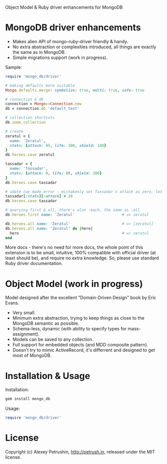 Object Model & Ruby driver enhancements for MongoDB

# MongoDB driver enhancements

- Makes alien API of mongo-ruby-driver friendly & handy.
- No extra abstraction or complexities introduced, all things are exactly the same as in MongoDB.
- Simple migrations support (work in progress).

Sample:

``` ruby
require 'mongo_db/driver'

# making defaults more suitable
Mongo.defaults.merge! symbolize: true, multi: true, safe: true

# connection & db
connection = Mongo::Connection.new
db = connection.db 'default_test'

# collection shortcuts
db.some_collection

# create
zeratul = {
  name: 'Zeratul',
  stats: {attack: 85, life: 300, shield: 100}
}
db.heroes.save zeratul

tassadar = {
  name: 'Tassadar',
  stats: {attack: 0, life: 80, shield: 300}
}    
db.heroes.save tassadar

# udate (we made error - mistakenly set Tassadar's attack as zero, let's fix it)
tassadar[:stats][:attack] = 20
db.heroes.save tassadar

# querying first & all, there's also :each, the same as :all
db.heroes.first name: 'Zeratul'                     # => zeratul

db.heroes.all name: 'Zeratul'                       # => [zeratul]
db.heroes.all name: 'Zeratul' do |hero|
  hero                                              # => zeratul
end
```

More docs - there's no need for more docs, the whole point of this extension is to be small, intuitive, 100% compatible with official driver (at least should be), and require no extra knowledge.
So, please use standard Ruby driver documentation.

# Object Model (work in progress)

Model designed after the excellent "Domain-Driven Design" book by Eric Evans.

- Very small.
- Minimum extra abstraction, trying to keep things as close to the MongoDB semantic as possible.
- Schema-less, dynamic (with ability to specify types for mass-assignment).
- Models can be saved to any collection.
- Full support for embedded objects (and MDD composite pattern).
- Doesn't try to mimic ActiveRecord, it's differrent and designed to get most of MongoDB.

# Installation & Usage

Installation:

``` bash
gem install mongo_db
```

Usage:

``` ruby
require 'mongo_db/driver'
```

# License

Copyright (c) Alexey Petrushin, http://petrush.in, released under the MIT license.

[mongo_mapper_ext]: https://github.com/alexeypetrushin/mongo_mapper_ext
[mongoid_misc]: https://github.com/alexeypetrushin/mongoid_misc